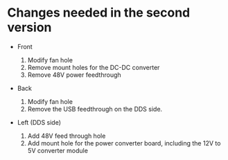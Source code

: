 # Changes needed in the second version

* Front

    1. Modify fan hole
    2. Remove mount holes for the DC-DC converter
    3. Remove 48V power feedthrough

* Back

    1. Modify fan hole
    2. Remove the USB feedthrough on the DDS side.

* Left (DDS side)

    1. Add 48V feed through hole
    2. Add mount hole for the power converter board, including the 12V to 5V
       converter module
